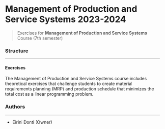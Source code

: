 # Management of Production and Service Systems 2023-2024
> Exercises for **Management of Production and Service Systems** Course (7th semester)

### Structure
---
#### Exercises

The Management of Production and Service Systems course includes theoretical exercises that challenge students to create material requirements planning (MRP) and production schedule that minimizes the
total cost as a linear programming problem.
    
### Authors
---

- Eirini Donti (Owner)

<!-- ### License
--- -->
